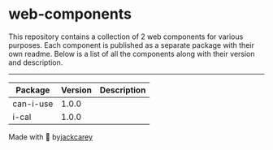 # web-components

This repository contains a collection of 2 web components for various purposes. Each component is published as a separate package with their own readme. Below is a list of all the components along with their version and description.

---


| Package | Version | Description |
| --- | --- | --- | 
| can-i-use | 1.0.0 |  |
| i-cal | 1.0.0 |  |


Made with 🩷 by[jackcarey](https://jackcarey.co.uk/)